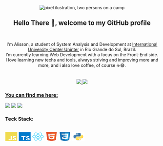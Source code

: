 <div align="center">
    <img src="https://i.gifer.com/75xT.gif" alt="pixel ilustration, two persons on a camp">
    <h2>Hello There 👋, welcome to my GitHub profile</h2>
    <br>
    <p>I'm Alisson, a student of System Analysis and Development at 
        <a href="https://www.uninter.com/">International University Center Uninter</a> 
        in Rio Grande do Sul, Brazil.
        <br>
        I’m currently learning Web Development with a focus on the Front-End side. I love
        learning new techs and tools, always striving and improving more and more, and i also love coffee, of course ☕😁.
    </p>
    <br>
</div>
<div align="center">
    <a href="https://github.com/AlissonS47">
    <img height="180em" src="https://github-readme-stats.vercel.app/api?username=AlissonS47&show_icons=true&theme=great-gatsby&include_all_commits=true&count_private=true"/>
    <img height="180em" src="https://github-readme-stats.vercel.app/api/top-langs/?username=AlissonS47&layout=compact&langs_count=7&theme=great-gatsby"/>
</div>
<h3>You can find me here:</h3>
<div> 
    <a href="https://www.linkedin.com/in/alisson-silva47/" target="_blank"><img src="https://img.shields.io/badge/-LinkedIn-%230077B5?style=for-the-badge&logo=linkedin&logoColor=white" target="_blank"></a> 
    <a href="https://www.instagram.com/alissons47" target="_blank"><img src="https://img.shields.io/badge/-Instagram-%23E4405F?style=for-the-badge&logo=instagram&logoColor=white" target="_blank"></a>
    <a href = "mailto:tec.alissons47@gmail.com"><img src="https://img.shields.io/badge/-Gmail-%23333?style=for-the-badge&logo=gmail&logoColor=white" target="_blank"></a>
  </div>
<h3>Teck Stack:</h3>
<div style="display: inline_block"><br>
    <img align="center" alt="JavaScript-Icon" height="30" width="40" src="https://raw.githubusercontent.com/devicons/devicon/master/icons/javascript/javascript-plain.svg">
    <img align="center" alt="TypeScrypt-Icon" height="30" width="40" src="https://raw.githubusercontent.com/devicons/devicon/master/icons/typescript/typescript-plain.svg">
    <img align="center" alt="React-Icon" height="30" width="40" src="https://raw.githubusercontent.com/devicons/devicon/master/icons/react/react-original.svg">
    <img align="center" alt="HTML-Icon" height="30" width="40" src="https://raw.githubusercontent.com/devicons/devicon/master/icons/html5/html5-original.svg">
    <img align="center" alt="CSS-ICON" height="30" width="40" src="https://raw.githubusercontent.com/devicons/devicon/master/icons/css3/css3-original.svg">
    <img align="center" alt="Python-Icon" height="30" width="40" src="https://raw.githubusercontent.com/devicons/devicon/master/icons/python/python-original.svg">
</div>